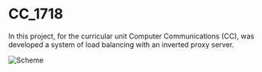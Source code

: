 # CC_1718 

In this project, for the curricular unit Computer Communications (CC), was developed a system of load balancing with an inverted proxy server.

![Scheme](https://user-images.githubusercontent.com/16337601/45846565-02e58700-bd20-11e8-8719-0df52fdb087a.png)
